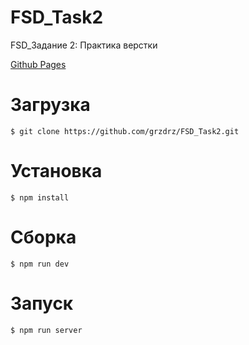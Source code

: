 # FSD_Task2
<p>FSD_Задание 2: Практика верстки</p>
<a href="https://grzdrz.github.io/FSD_Task2"><p>Github Pages</p></a>

# Загрузка
```
$ git clone https://github.com/grzdrz/FSD_Task2.git
```

# Установка
```
$ npm install
```

# Сборка
```
$ npm run dev
```

# Запуск
```
$ npm run server
```